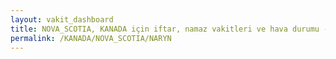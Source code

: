 ```yaml
---
layout: vakit_dashboard
title: NOVA_SCOTIA, KANADA için iftar, namaz vakitleri ve hava durumu - ilçe/eyalet seç
permalink: /KANADA/NOVA_SCOTIA/NARYN
---
```


<script type="text/javascript">
  var GLOBAL_COUNTRY = 'KANADA';
  var GLOBAL_CITY = 'NOVA_SCOTIA';
  var GLOBAL_STATE = 'NARYN';
  var lat = 72;
  var lon = 21;
</script>
